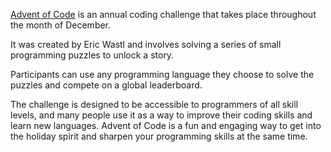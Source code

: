 [Advent of Code](https://adventofcode.com/) is an annual coding challenge that takes place throughout the month of December.

It was created by Eric Wastl and involves solving a series of small programming puzzles to unlock a story.

Participants can use any programming language they choose to solve the puzzles and compete on a global leaderboard.

The challenge is designed to be accessible to programmers of all skill levels, and many people use it as a way to improve their coding skills and learn new languages. Advent of Code is a fun and engaging way to get into the holiday spirit and sharpen your programming skills at the same time.
